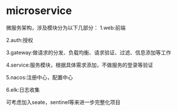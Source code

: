 # microservice

微服务架构，涉及模块分为以下几部分：
1.web:前端

2.auth:授权

3.gateway:做请求的分发、负载均衡、请求验证、过滤、信息添加等工作

4.service:服务模块，根据具体需求添加，不做服务的登录等验证

5.nacos:注册中心，配置中心

6.elk:日志收集

可考虑加入seate，sentinel等来进一步完整化项目